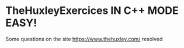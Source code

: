 # TheHuxleyExercices IN C++ MODE EASY!
 Some questions on the site https://www.thehuxley.com/ resolved
